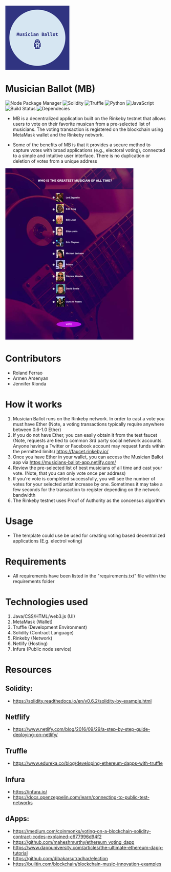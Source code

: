 ![Company logo](images/logo.png)

# Musician Ballot (MB)
![Node Package Manager](https://img.shields.io/npm/v/@openzeppelin/contracts.svg) ![Solidity](https://img.shields.io/badge/solidity-v0.5.0-green) ![Truffle](https://img.shields.io/badge/truffle-v5.1.13-yellow) ![Python](https://camo.githubusercontent.com/de59e8e9b410aa0b9479b114040c06468ef33cfc/68747470733a2f2f696d672e736869656c64732e696f2f62616467652f707974686f6e2d76332e362b2d626c75652e737667)  ![JavaScript](https://img.shields.io/badge/JavaScript-v1.8.5-orange) ![Build Status](https://travis-ci.org/anfederico/Clairvoyant.svg?branch=master)  ![Dependecies](https://camo.githubusercontent.com/6266857d1c53194119edf1d9aafae7a4b301fa16/68747470733a2f2f696d672e736869656c64732e696f2f62616467652f646570656e64656e636965732d7570253230746f253230646174652d627269676874677265656e2e737667) 

<!-- ![Contributions Welcome](https://camo.githubusercontent.com/72f84692f9f89555c176bb9e0eca9cf08d97fec9/68747470733a2f2f696d672e736869656c64732e696f2f62616467652f636f6e747269627574696f6e732d77656c636f6d652d6f72616e67652e737667) -->

* MB is a decentralized application built on the Rinkeby testnet that allows users to vote on their favorite musican from a pre-selected list of musicians. The voting transaction is registered on the blockchain using MetaMask wallet and the Rinkeby network. 

* Some of the benefits of MB is that it provides a secure method to capture votes with broad applications (e.g., electoral voting), connected to a simple and intuitive user interface. There is no duplication or deletion of votes from a unique address

![User interface](images/music-on-the-blockchain.png)

# Contributors
* Roland Ferrao
* Armen Arsenyan
* Jennifer Rionda

# How it works
1. Musician Ballot runs on the Rinkeby network. In order to cast a vote you must have Ether (Note, a voting transactions typically require anywhere between 0.6-1.0 Ether)
2. If you do not have Ether, you can easily obtain it from the test faucet (Note, requests are tied to common 3rd party social network accounts. Anyone having a Twitter or Facebook account may request funds within the permitted limits) https://faucet.rinkeby.io/
3. Once you have Ether in your wallet, you can access the Musician Ballot app via https://musicians-ballot-app.netlify.com/
4. Review the pre-selected list of best musicians of all time and cast your vote. (Note, that you can only vote once per address)
5. If you're vote is completed successfully, you will see the number of votes for your selected artist increase by one. Sometimes it may take a few seconds for the transaction to register depending on the network bandwidth
6. The Rinkeby testnet uses Proof of Authority as the concensus algorithm

# Usage
* The template could use be used for creating voting based decentralized applications (E.g. electrol voting)

# Requirements
* All requirements have been listed in the "requirements.txt" file within the  requirements folder

# Technologies used
1. Java/CSS/HTML/web3.js (UI)
2. MetaMask (Wallet)
3. Truffle (Development Environment)
4. Solidity (Contract Language)
5. Rinkeby (Network)
6. Netlify (Hosting)
7. Infura (Public node service)

# Resources
## Solidity: 
* https://solidity.readthedocs.io/en/v0.6.2/solidity-by-example.html
## Netflify
* https://www.netlify.com/blog/2016/09/29/a-step-by-step-guide-deploying-on-netlify/
## Truffle
* https://www.edureka.co/blog/developing-ethereum-dapps-with-truffle
## Infura
* https://infura.io/
* https://docs.openzeppelin.com/learn/connecting-to-public-test-networks
## dApps:
* https://medium.com/coinmonks/voting-on-a-blockchain-solidity-contract-codes-explained-c677996d94f2
* https://github.com/maheshmurthy/ethereum_voting_dapp
* https://www.dappuniversity.com/articles/the-ultimate-ethereum-dapp-tutorial
* https://github.com/dibakarsutradhar/election
* https://builtin.com/blockchain/blockchain-music-innovation-examples

